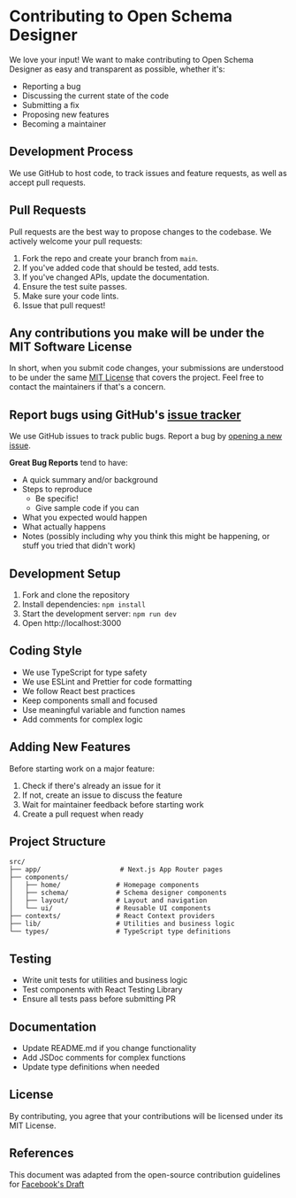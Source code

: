 # Contributing to Open Schema Designer

We love your input! We want to make contributing to Open Schema Designer as easy and transparent as possible, whether it's:

- Reporting a bug
- Discussing the current state of the code
- Submitting a fix
- Proposing new features
- Becoming a maintainer

## Development Process

We use GitHub to host code, to track issues and feature requests, as well as accept pull requests.

## Pull Requests

Pull requests are the best way to propose changes to the codebase. We actively welcome your pull requests:

1. Fork the repo and create your branch from `main`.
2. If you've added code that should be tested, add tests.
3. If you've changed APIs, update the documentation.
4. Ensure the test suite passes.
5. Make sure your code lints.
6. Issue that pull request!

## Any contributions you make will be under the MIT Software License

In short, when you submit code changes, your submissions are understood to be under the same [MIT License](http://choosealicense.com/licenses/mit/) that covers the project. Feel free to contact the maintainers if that's a concern.

## Report bugs using GitHub's [issue tracker](https://github.com/yourusername/schema-visualizer/issues)

We use GitHub issues to track public bugs. Report a bug by [opening a new issue](https://github.com/yourusername/schema-visualizer/issues/new).

**Great Bug Reports** tend to have:

- A quick summary and/or background
- Steps to reproduce
  - Be specific!
  - Give sample code if you can
- What you expected would happen
- What actually happens
- Notes (possibly including why you think this might be happening, or stuff you tried that didn't work)

## Development Setup

1. Fork and clone the repository
2. Install dependencies: `npm install`
3. Start the development server: `npm run dev`
4. Open http://localhost:3000

## Coding Style

- We use TypeScript for type safety
- We use ESLint and Prettier for code formatting
- We follow React best practices
- Keep components small and focused
- Use meaningful variable and function names
- Add comments for complex logic

## Adding New Features

Before starting work on a major feature:

1. Check if there's already an issue for it
2. If not, create an issue to discuss the feature
3. Wait for maintainer feedback before starting work
4. Create a pull request when ready

## Project Structure

```
src/
├── app/                    # Next.js App Router pages
├── components/
│   ├── home/              # Homepage components
│   ├── schema/            # Schema designer components
│   ├── layout/            # Layout and navigation
│   └── ui/                # Reusable UI components
├── contexts/              # React Context providers
├── lib/                   # Utilities and business logic
└── types/                 # TypeScript type definitions
```

## Testing

- Write unit tests for utilities and business logic
- Test components with React Testing Library
- Ensure all tests pass before submitting PR

## Documentation

- Update README.md if you change functionality
- Add JSDoc comments for complex functions
- Update type definitions when needed

## License

By contributing, you agree that your contributions will be licensed under its MIT License.

## References

This document was adapted from the open-source contribution guidelines for [Facebook's Draft](https://github.com/facebook/draft-js/blob/a9316a723f9e918afde44dea68b5f9f39b7d9b00/CONTRIBUTING.md)

